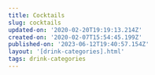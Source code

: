 ```yaml
---
title: Cocktails
slug: cocktails
updated-on: '2020-02-20T19:19:13.214Z'
created-on: '2020-02-07T15:54:45.199Z'
published-on: '2023-06-12T19:40:57.154Z'
layout: '[drink-categories].html'
tags: drink-categories
---
```



